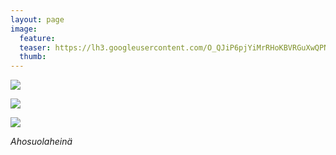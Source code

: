 ```yaml
---
layout: page
image:
  feature:
  teaser: https://lh3.googleusercontent.com/O_QJiP6pjYiMrRHoKBVRGuXwQPN_98c1tEnVgZ5dYt0=w245
  thumb:
---
```


[![](https://lh3.googleusercontent.com/YXYucjs8PO4_nLVkFyImn1T28uoXnKhQWRCqw1jkRJ8=w800)](https://lh3.googleusercontent.com/YXYucjs8PO4_nLVkFyImn1T28uoXnKhQWRCqw1jkRJ8=s0)

[![](https://lh3.googleusercontent.com/xEN9q81nFWGeoqgUEETrHWfMPuWOC7kElwQ4bRP340w=w800)](https://lh3.googleusercontent.com/xEN9q81nFWGeoqgUEETrHWfMPuWOC7kElwQ4bRP340w=s0)

[![](https://lh3.googleusercontent.com/i3zw7XUgYJ-U43HIZXV77FeqhLa6LGVKvBv8fxOmaVU=w800)](https://lh3.googleusercontent.com/i3zw7XUgYJ-U43HIZXV77FeqhLa6LGVKvBv8fxOmaVU=s0)

*Ahosuolaheinä*
